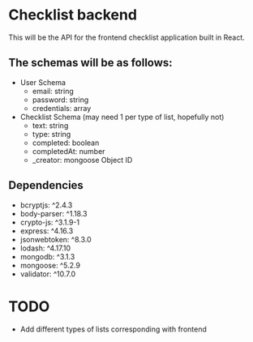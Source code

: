# Checklist backend

This will be the API for the frontend checklist application built in React.

<h2>The schemas will be as follows:</h2>
<ul>
<li>User Schema
<ul>
<li>email: string</li>
<li>password: string</li>
<li>credentials: array</li>
</ul>
</li>
<li>Checklist Schema (may need 1 per type of list, hopefully not)
<ul>
<li>text: string</li>
<li>type: string</li>
<li>completed: boolean</li>
<li>completedAt: number</li>
<li>_creator: mongoose Object ID</li>
</ul>
</li>
</ul>

<h2>Dependencies</h2>
<ul>
<li>bcryptjs: ^2.4.3</li>
<li> body-parser: ^1.18.3</li>
<li>crypto-js: ^3.1.9-1</li>
<li> express: ^4.16.3</li>
<li>jsonwebtoken: ^8.3.0</li>
<li>lodash: ^4.17.10</li>
<li>mongodb: ^3.1.3</li>
<li> mongoose: ^5.2.9</li>
<li>validator: ^10.7.0</li>
</ul>

# TODO

<ul>
<li>Add different types of lists corresponding with frontend</li>
</ul>
